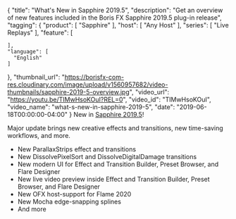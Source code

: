 {
  "title": "What's New in Sapphire 2019.5",
  "description": "Get an overview of new features included in the Boris FX Sapphire 2019.5 plug-in release",
  "tagging": {
    "product": [
      "Sapphire"
    ],
    "host": [
      "Any Host"
    ],
    "series": [
      "Live Replays"
    ],
    "feature": [

    ],
    "language": [
      "English"
    ]
  },
  "thumbnail_url": "https://borisfx-com-res.cloudinary.com/image/upload/v1560957682/video-thumbnails/sapphire-2019-5-overview.jpg",
  "video_url": "https://youtu.be/TIMwHsoKOuI?REL=0",
  "video_id": "TIMwHsoKOuI",
  "video_name": "what-s-new-in-sapphire-2019-5",
  "date": "2019-06-18T00:00:00-04:00"
}
New in [Sapphire 2019.5](https://borisfx.com/products/sapphire/ "Boris FX Sapphire")!

Major update brings new creative effects and transitions, new time-saving workflows, and more.

* New ParallaxStrips effect and transitions
* New DissolvePixelSort and DissolveDigitalDamage transitions
* New modern UI for Effect and Transition Builder, Preset Browser, and Flare Designer
* New live video preview inside Effect and Transition Builder, Preset Browser, and Flare Designer
* New OFX host-support for Flame 2020
* New Mocha edge-snapping splines
* And more
